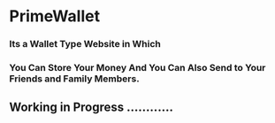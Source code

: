 # PrimeWallet 

### Its a Wallet Type Website in Which 
### You Can Store Your Money And You Can Also Send to Your Friends and Family Members.
## Working in Progress ............


